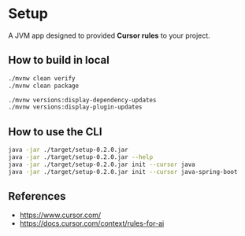# Setup

A JVM app designed to provided **Cursor rules** to your project.

## How to build in local

```bash
./mvnw clean verify
./mvnw clean package

./mvnw versions:display-dependency-updates
./mvnw versions:display-plugin-updates
```

## How to use the CLI

```bash
java -jar ./target/setup-0.2.0.jar
java -jar ./target/setup-0.2.0.jar --help
java -jar ./target/setup-0.2.0.jar init --cursor java
java -jar ./target/setup-0.2.0.jar init --cursor java-spring-boot
```

## References

- https://www.cursor.com/
- https://docs.cursor.com/context/rules-for-ai
